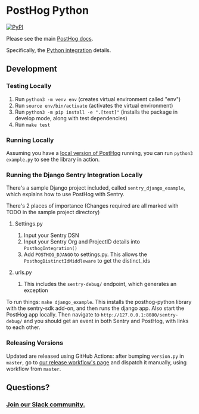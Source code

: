 # PostHog Python

[![PyPI](https://img.shields.io/pypi/v/posthog)](https://pypi.org/project/posthog/)

Please see the main [PostHog docs](https://posthog.com/docs).

Specifically, the [Python integration](https://posthog.com/docs/integrations/python-integration) details.

## Development

### Testing Locally

1. Run `python3 -m venv env` (creates virtual environment called "env")
2. Run `source env/bin/activate` (activates the virtual environment)
3. Run `python3 -m pip install -e ".[test]"` (installs the package in develop mode, along with test dependencies)
4. Run `make test`

### Running Locally

Assuming you have a [local version of PostHog](https://posthog.com/docs/developing-locally) running, you can run `python3 example.py` to see the library in action.

### Running the Django Sentry Integration Locally

There's a sample Django project included, called `sentry_django_example`, which explains how to use PostHog with Sentry.

There's 2 places of importance (Changes required are all marked with TODO in the sample project directory)

1. Settings.py
    1. Input your Sentry DSN
    2. Input your Sentry Org and ProjectID details into `PosthogIntegration()`
    3. Add `POSTHOG_DJANGO` to settings.py. This allows the `PosthogDistinctIdMiddleware` to get the distinct_ids

2. urls.py
    1. This includes the `sentry-debug/` endpoint, which generates an exception

To run things: `make django_example`. This installs the posthog-python library with the sentry-sdk add-on, and then runs the django app.
Also start the PostHog app locally.
Then navigate to `http://127.0.0.1:8080/sentry-debug/` and you should get an event in both Sentry and PostHog, with links to each other.

### Releasing Versions

Updated are released using GitHub Actions: after bumping `version.py` in `master`, go to [our release workflow's page](https://github.com/PostHog/posthog-python/actions/workflows/release.yaml) and dispatch it manually, using workflow from `master`.

## Questions?

### [Join our Slack community.](https://join.slack.com/t/posthogusers/shared_invite/enQtOTY0MzU5NjAwMDY3LTc2MWQ0OTZlNjhkODk3ZDI3NDVjMDE1YjgxY2I4ZjI4MzJhZmVmNjJkN2NmMGJmMzc2N2U3Yjc3ZjI5NGFlZDQ)
